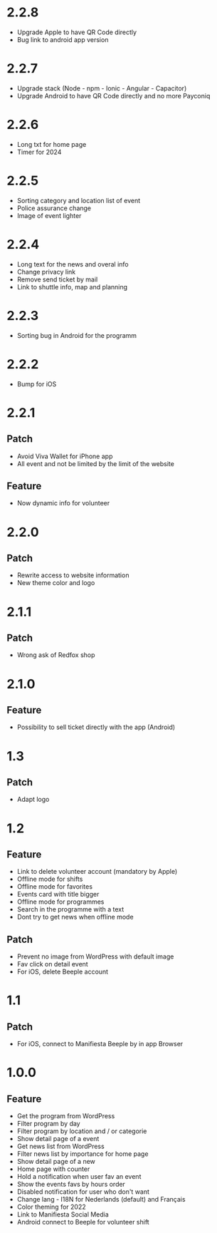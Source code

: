 # 2.2.8
* Upgrade Apple to have QR Code directly
* Bug link to android app version

# 2.2.7
* Upgrade stack (Node - npm - Ionic - Angular - Capacitor)
* Upgrade Android to have QR Code directly and no more Payconiq

# 2.2.6
* Long txt for home page
* Timer for 2024

# 2.2.5
* Sorting category and location list of event
* Police assurance change
* Image of event lighter

# 2.2.4
* Long text for the news and overal info
* Change privacy link
* Remove send ticket by mail
* Link to shuttle info, map and planning

# 2.2.3
* Sorting bug in Android for the programm

# 2.2.2
* Bump for iOS

# 2.2.1
## Patch
* Avoid Viva Wallet for iPhone app
* All event and not be limited by the limit of the website

## Feature
* Now dynamic info for volunteer

# 2.2.0
## Patch
* Rewrite access to website information
* New theme color and logo

# 2.1.1
## Patch
* Wrong ask of Redfox shop

# 2.1.0
## Feature
* Possibility to sell ticket directly with the app (Android)

# 1.3
## Patch
* Adapt logo

# 1.2
## Feature
* Link to delete volunteer account (mandatory by Apple)
* Offline mode for shifts
* Offline mode for favorites
* Events card with title bigger
* Offline mode for programmes
* Search in the programme with a text
* Dont try to get news when offline mode
## Patch
* Prevent no image from WordPress with default image
* Fav click on detail event
* For iOS, delete Beeple account

# 1.1
## Patch
* For iOS, connect to Manifiesta Beeple by in app Browser

# 1.0.0
## Feature
* Get the program from WordPress
* Filter program by day
* Filter program by location and / or categorie
* Show detail page of a event
* Get news list from WordPress
* Filter news list by importance for home page
* Show detail page of a new
* Home page with counter
* Hold a notification when user fav an event
* Show the events favs by hours order
* Disabled notification for user who don't want
* Change lang - I18N for Nederlands (default) and Français
* Color theming for 2022
* Link to Manifiesta Social Media
* Android connect to Beeple for volunteer shift